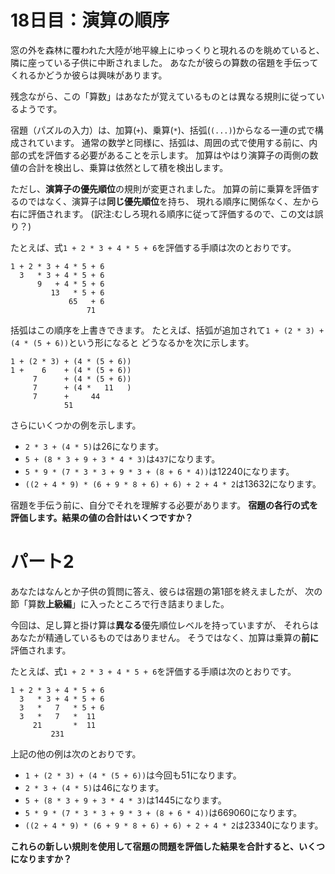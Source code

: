 # 18日目：演算の順序 #

窓の外を森林に覆われた大陸が地平線上にゆっくりと現れるのを眺めていると、隣に座っている子供に中断されました。
あなたが彼らの算数の宿題を手伝ってくれるかどうか彼らは興味があります。

残念ながら、この「算数」はあなたが覚えているものとは異なる規則に従っているようです。

宿題（パズルの入力）は、加算(`+`)、乗算(`*`)、括弧(`(...)`)からなる一連の式で構成されています。
通常の数学と同様に、括弧は、周囲の式で使用する前に、内部の式を評価する必要があることを示します。
加算はやはり演算子の両側の数値の合計を検出し、乗算は依然として積を検出します。

ただし、**演算子の優先順位**の規則が変更されました。
加算の前に乗算を評価するのではなく、演算子は**同じ優先順位**を持ち、
現れる順序に関係なく、左から右に評価されます。
(訳注:むしろ現れる順序に従って評価するので、この文は誤り？)

たとえば、式`1 + 2 * 3 + 4 * 5 + 6`を評価する手順は次のとおりです。

~~~
1 + 2 * 3 + 4 * 5 + 6
  3   * 3 + 4 * 5 + 6
      9   + 4 * 5 + 6
         13   * 5 + 6
             65   + 6
                 71
~~~

括弧はこの順序を上書きできます。
たとえば、括弧が追加されて`1 + (2 * 3) + (4 * (5 + 6))`という形になると
どうなるかを次に示します。

~~~
1 + (2 * 3) + (4 * (5 + 6))
1 +    6    + (4 * (5 + 6))
     7      + (4 * (5 + 6))
     7      + (4 *   11   )
     7      +     44
            51
~~~

さらにいくつかの例を示します。

- `2 * 3 + (4 * 5)`は26になります。
- `5 + (8 * 3 + 9 + 3 * 4 * 3)`は`437`になります。
- `5 * 9 * (7 * 3 * 3 + 9 * 3 + (8 + 6 * 4))`は12240になります。
- `((2 + 4 * 9) * (6 + 9 * 8 + 6) + 6) + 2 + 4 * 2`は13632になります。

宿題を手伝う前に、自分でそれを理解する必要があります。
**宿題の各行の式を評価します。結果の値の合計はいくつですか？**

# パート2 #

あなたはなんとか子供の質問に答え、彼らは宿題の第1部を終えましたが、
次の節「算数**上級編**」に入ったところで行き詰まりました。

今回は、足し算と掛け算は**異なる**優先順位レベルを持っていますが、
それらはあなたが精通しているものではありません。
そうではなく、加算は乗算の**前に**評価されます。

たとえば、式`1 + 2 * 3 + 4 * 5 + 6`を評価する手順は次のとおりです。

~~~
1 + 2 * 3 + 4 * 5 + 6
  3   * 3 + 4 * 5 + 6
  3   *   7   * 5 + 6
  3   *   7   *  11
     21       *  11
         231
~~~

上記の他の例は次のとおりです。

- `1 + (2 * 3) + (4 * (5 + 6))`は今回も51になります。
- `2 * 3 + (4 * 5)`は46になります。
- `5 + (8 * 3 + 9 + 3 * 4 * 3)`は1445になります。
- `5 * 9 * (7 * 3 * 3 + 9 * 3 + (8 + 6 * 4))`は669060になります。
- `((2 + 4 * 9) * (6 + 9 * 8 + 6) + 6) + 2 + 4 * 2`は23340になります。

**これらの新しい規則を使用して宿題の問題を評価した結果を合計すると、いくつになりますか？**
